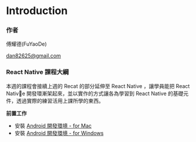 # Introduction

### 作者

傅耀德(FuYaoDe)

dan82625@gmail.com

### React Native 課程大綱

本週的課程會接續上週的 Recat 的部分延伸至 React Native ，讓學員能把 React Native 開發環漸架起來，並以實作的方式讓各為學習到 React Native 的基礎元件，透過實際的練習活用上課所學的東西。



**前置工作**

* 安裝 [Android 開發環境 - for Mac](http://facebook.github.io/react-native/releases/0.44/docs/getting-started.html#android-development-environment)
* 安裝 [Android 開發環境 - for Windows](http://facebook.github.io/react-native/releases/0.44/docs/getting-started.html#android-development-environment)
